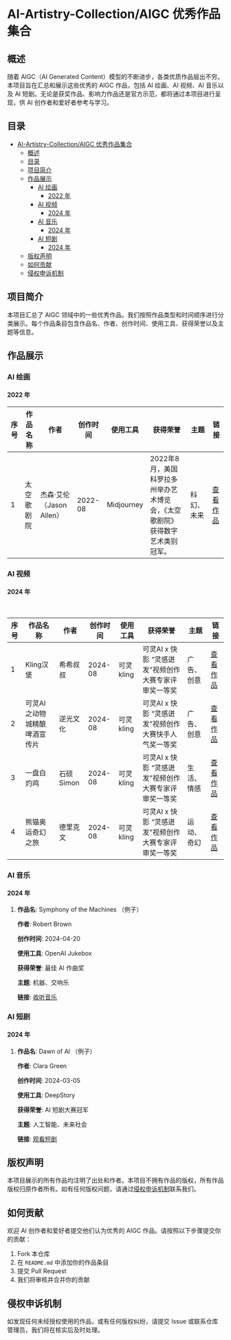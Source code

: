 # AI-Artistry-Collection/AIGC 优秀作品集合

## 概述

随着 AIGC（AI Generated Content）模型的不断进步，各类优质作品层出不穷。本项目旨在汇总和展示这些优秀的 AIGC 作品，包括 AI 绘画、AI 视频、AI 音乐以及 AI 短剧。无论是获奖作品、影响力作品还是官方示范，都将通过本项目进行呈现，供 AI 创作者和爱好者参考与学习。

## 目录

- [AI-Artistry-Collection/AIGC 优秀作品集合](#ai-artistry-collectionaigc-优秀作品集合)
  - [概述](#概述)
  - [目录](#目录)
  - [项目简介](#项目简介)
  - [作品展示](#作品展示)
    - [AI 绘画](#ai-绘画)
      - [2022 年](#2022-年)
    - [AI 视频](#ai-视频)
      - [2024 年](#2024-年)
    - [AI 音乐](#ai-音乐)
      - [2024 年](#2024-年-1)
    - [AI 短剧](#ai-短剧)
      - [2024 年](#2024-年-2)
  - [版权声明](#版权声明)
  - [如何贡献](#如何贡献)
  - [侵权申诉机制](#侵权申诉机制)

## 项目简介

本项目汇总了 AIGC 领域中的一些优秀作品。我们按照作品类型和时间顺序进行分类展示。每个作品条目包含作品名、作者、创作时间、使用工具、获得荣誉以及主题等信息。

## 作品展示

### AI 绘画

#### 2022 年

| 序号 | 作品名称     | 作者        | 创作时间 | 使用工具 | 获得荣誉                                                | 主题   | 链接                                                                                   |
| ---- | ------------ | ----------- | -------- | -------- | -------------------------------------------------------- | ------ | -------------------------------------------------------------------------------------- |
| 1    | 太空歌剧院   | 杰森·艾伦（Jason Allen） | 2022-08  | Midjourney | 2022年8月，美国科罗拉多州举办艺术博览会，《太空歌剧院》获得数字艺术类别冠军。 | 科幻、未来 | [查看作品](https://images.squarespace-cdn.com/content/v1/631ac028bb0573377cd15d89/2f14a14b-e193-4b5f-a81f-12e037e39133/Theatre+d%27Opera+Spatial+-+Facebook+Banner.png) |


### AI 视频

#### 2024 年

   

| 序号  | 作品名称            | 作者   | 创作时间    | 使用工具    | 获得荣誉                           | 主题    | 链接                                                 |
| --- | --------------- | ---- | ------- | ------- | ------------------------------ | ----- | -------------------------------------------------- |
| 1   | Kling汉堡         | 希希叔叔 | 2024-08 | 可灵kling | 可灵AI x 快影 “灵感迸发”视频创作大赛专家评审奖一等奖 | 广告、创意 | [查看作品](https://h5.kwaiying.com/kling/contribution) |
| 2   | 可灵AI之动物城精酿啤酒宣传片 | 逆光文化 | 2024-08 | 可灵kling | 可灵AI x 快影 “灵感迸发”视频创作大赛快手人气奖一等奖 | 广告、创意 | [查看作品](https://h5.kwaiying.com/kling/contribution) |
| 3   | 一盘白灼鸡    | 石硕Simon | 2024-08 | 可灵kling | 可灵AI x 快影 “灵感迸发”视频创作大赛专家评审奖一等奖 | 生活、情感 | [查看作品](https://h5.kwaiying.com/kling/contribution)          |
| 4   | 熊猫奥运奇幻之旅 | 德里克文    | 2024-08 | 可灵kling | 可灵AI x 快影 “灵感迸发”视频创作大赛专家评审奖一等奖 | 运动、奇幻 | [查看作品](https://h5.kwaiying.com/kling/contribution) |





### AI 音乐

#### 2024 年

1. **作品名**: Symphony of the Machines  （例子）
   
   **作者**: Robert Brown
   
   **创作时间**: 2024-04-20
   
   **使用工具**: OpenAI Jukebox
   
   **获得荣誉**: 最佳 AI 作曲奖
   
   **主题**: 机器、交响乐
   
   **链接**: [收听音乐](https://example.com)

### AI 短剧

#### 2024 年

1. **作品名**: Dawn of AI  （例子）
   
   **作者**: Clara Green
   
   **创作时间**: 2024-03-05
   
   **使用工具**: DeepStory
   
   **获得荣誉**: AI 短剧大赛冠军
   
   **主题**: 人工智能、未来社会
   
   **链接**: [观看短剧](https://example.com)

## 版权声明

本项目展示的所有作品均注明了出处和作者。本项目不拥有作品的版权，所有作品版权归原作者所有。如有任何版权问题，请通过[侵权申诉机制](#侵权申诉机制)联系我们。

## 如何贡献

欢迎 AI 创作者和爱好者提交他们认为优秀的 AIGC 作品。请按照以下步骤提交你的贡献：

1. Fork 本仓库
2. 在 `README.md` 中添加你的作品条目
3. 提交 Pull Request
4. 我们将审核并合并你的贡献

## 侵权申诉机制

如发现任何未经授权使用的作品，或有任何版权纠纷，请提交 Issue 或联系仓库管理员，我们将在核实后及时处理。
